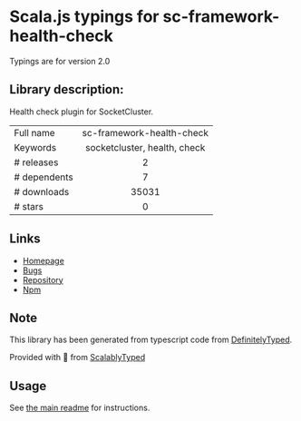 
# Scala.js typings for sc-framework-health-check

Typings are for version 2.0

## Library description:
Health check plugin for SocketCluster.

|                    |                 |
| ------------------ | :-------------: |
| Full name          | sc-framework-health-check |
| Keywords           | socketcluster, health, check |
| # releases         | 2 |
| # dependents       | 7 |
| # downloads        | 35031 |
| # stars            | 0 |

## Links
- [Homepage](https://github.com/SocketCluster/sc-framework-health-check)
- [Bugs](https://github.com/SocketCluster/sc-framework-health-check/issues)
- [Repository](https://github.com/SocketCluster/sc-framework-health-check)
- [Npm](https://www.npmjs.com/package/sc-framework-health-check)
    


## Note
This library has been generated from typescript code from [DefinitelyTyped](https://definitelytyped.org).

Provided with :purple_heart: from [ScalablyTyped](https://github.com/oyvindberg/ScalablyTyped)

## Usage
See [the main readme](../../readme.md) for instructions.


